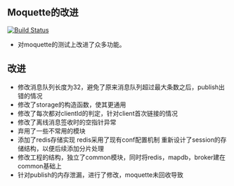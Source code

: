 
## Moquette的改进

[![Build Status](https://github.com/irubant/moquette.svg?branch=master)](https://github.com/irubant/moquette)

* 对moquette的测试上改进了众多功能。

 
## 改进

* 修改消息队列长度为32，避免了原来消息队列超过最大条数之后，publish出错的情况
* 修改了storage的构造函数，使其更通用
* 修改了每次都对clientId的判定，针对client首次链接的情况
* 修改了离线消息签收时的空指针异常
* 弃用了一些不常用的模块
* 添加了redis存储实现
		redis采用了现有conf配置机制
		重新设计了session的存储结构，以便后续添加分片处理
* 修改工程的结构，独立了common模块，同时将redis，mapdb，broker建在common基础上
* 针对publish的内存泄漏，进行了修改，moquette未回收导致
